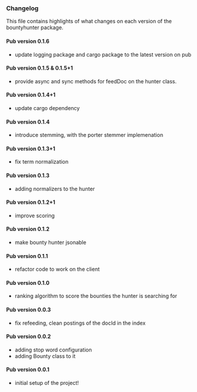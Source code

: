 ### Changelog ###

This file contains highlights of what changes on each version of the bountyhunter package.

#### Pub version 0.1.6 ####

- update logging package and cargo package to the latest version on pub 

#### Pub version 0.1.5 & 0.1.5+1 ####

- provide async and sync methods for feedDoc on the hunter class. 

#### Pub version 0.1.4+1 ####

- update cargo dependency 

#### Pub version 0.1.4 ####

- introduce stemming, with the porter stemmer implemenation

#### Pub version 0.1.3+1 ####

- fix term normalization

#### Pub version 0.1.3 ####

- adding normalizers to the hunter

#### Pub version 0.1.2+1 ####

- improve scoring

#### Pub version 0.1.2 ####

- make bounty hunter jsonable

#### Pub version 0.1.1 ####

- refactor code to work on the client

#### Pub version 0.1.0 ####

- ranking algorithm to score the bounties the hunter is searching for

#### Pub version 0.0.3 ####

- fix refeeding, clean postings of the docId in the index

#### Pub version 0.0.2 ####

- adding stop word configuration
- adding Bounty class to it

#### Pub version 0.0.1 ####

- initial setup of the project!
